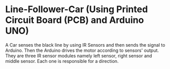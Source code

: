 # Line-Follower-Car (Using Printed Circuit Board (PCB) and Arduino UNO)
A Car senses the black line by using IR Sensors and then sends the signal to Arduino. Then the Arduino drives the motor according to sensors' output. They are three IR sensor modules namely left sensor, right sensor and middle sensor. Each one is responsible for a direction.
